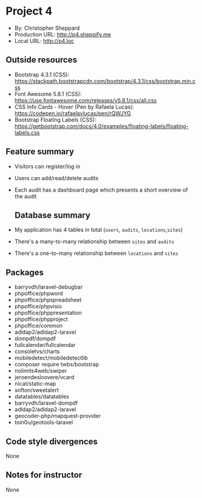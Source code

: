 # Project 4
+ By: Christopher Sheppard
+ Production URL: <http://p4.sheppify.me>
+ Local URL: <http://p4.loc>

## Outside resources
+ Bootstrap 4.3.1 (CSS): <https://stackpath.bootstrapcdn.com/bootstrap/4.3.1/css/bootstrap.min.css>
+ Font Awesome 5.8.1 (CSS): <https://use.fontawesome.com/releases/v5.8.1/css/all.css>
+ CSS Info Cards - Hover (Pen by Rafaela Lucas): <https://codepen.io/rafaelavlucas/pen/rQWJYG>
+ Bootstrap Floating Labels (CSS): <https://getbootstrap.com/docs/4.0/examples/floating-labels/floating-labels.css>

## Feature summary
+ Visitors can register/log in
+ Users can add/read/delete audits
+ Each audit has a dashboard page which presents a short overview of the audit

  ## Database summary
+ My application has 4 tables in total (`users`, `audits`, `locations`,`sites`)
+ There's a many-to-many relationship between `sites` and `audits`
+ There's a one-to-many relationship between `locations` and `sites`

## Packages
+   barryvdh/laravel-debugbar
+   phpoffice/phpword
+   phpoffice/phpspreadsheet
+   phpoffice/phpvisio
+   phpoffice/phppresentation
+   phpoffice/phpproject
+   phpoffice/common
+   adldap2/adldap2-laravel
+   dompdf/dompdf
+   fullcalendar/fullcalendar
+   consoletvs/charts
+   mobiledetect/mobiledetectlib
+   composer require twbs/bootstrap
+   nolimits4web/swiper
+   jeroendesloovere/vcard
+   nicat/static-map
+   softon/sweetalert
+   datatables/datatables
+   barryvdh/laravel-dompdf
+   adldap2/adldap2-laravel
+   geocoder-php/mapquest-provider
+   toin0u/geotools-laravel

## Code style divergences
None

## Notes for instructor
None
